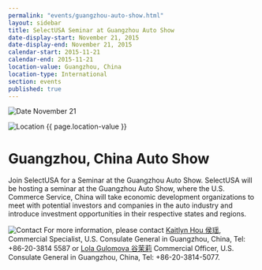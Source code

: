 ```yaml
---
permalink: "events/guangzhou-auto-show.html"
layout: sidebar
title: SelectUSA Seminar at Guangzhou Auto Show
date-display-start: November 21, 2015
date-display-end: November 21, 2015
calendar-start: 2015-11-21
calendar-end: 2015-11-21
location-value: Guangzhou, China
location-type: International
section: events
published: true
---
```



![Date](https://google.github.io/material-design-icons/action/svg/design/ic_event_24px.svg "Date") November 21

![Location](http://google.github.io/material-design-icons/social/svg/design/ic_location_city_24px.svg "Location") {{ page.location-value }}

# Guangzhou, China Auto Show

Join SelectUSA for a Seminar at the Guangzhou Auto Show. SelectUSA will be hosting a seminar at the Guangzhou Auto Show, where the U.S. Commerce Service, China will take economic development organizations to meet with potential investors and companies in the auto industry and introduce investment opportunities in their respective states and regions. 

![Contact](https://google.github.io/material-design-icons/action/svg/design/ic_question_answer_24px.svg "Contact") For more information, please contact [Kaitlyn Hou 侯瑶](mailto:yao.hou@trade.gov), Commercial Specialist, U.S. Consulate General in Guangzhou, China, Tel: +86-20-3814 5587 or [Lola Gulomova 谷茉莉](mailto:Lola.Gulomova@trade.gov) Commercial Officer, U.S. Consulate General in Guangzhou, China, Tel: +86-20-3814-5077.


